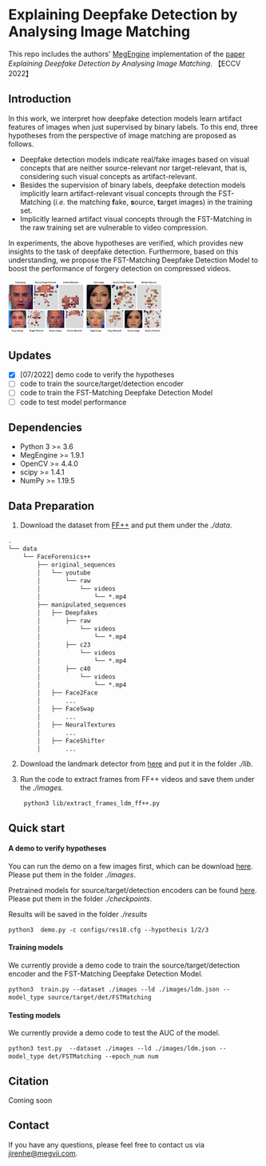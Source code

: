 # Explaining Deepfake Detection by Analysing Image Matching

This repo includes the authors' [MegEngine](https://www.megengine.org.cn/) implementation of the [paper]() *Explaining Deepfake Detection by Analysing* 
*Image Matching*. 【ECCV 2022】

## Introduction

In this work, we interpret how deepfake detection models learn artifact features of images when just supervised by binary labels. 
To this end, three hypotheses from the perspective of image matching are proposed as follows. 

- Deepfake detection models indicate real/fake images based on visual concepts that are neither source-relevant nor target-relevant, that is, considering such visual concepts as artifact-relevant.
- Besides the supervision of binary labels, deepfake detection models implicitly learn artifact-relevant visual concepts through the FST-Matching (*i.e.* the matching **f**ake, **s**ource, **t**arget images) in the training set.
- Implicitly learned artifact visual concepts through the FST-Matching in the raw training set are vulnerable to video compression. 

In experiments, the above hypotheses are verified, which provides new insights to the task of deepfake detection. Furthermore, based on this understanding, we propose the FST-Matching Deepfake Detection Model to boost the performance of forgery detection on compressed videos. 

<img src="./SFT_Abstract.png" alt="SFT_Abstract" style="zoom:30%;" />

## Updates

- [x] [07/2022] demo code to verify the hypotheses
- [ ] code to train the source/target/detection encoder 
- [ ] code to train the FST-Matching Deepfake Detection Model
- [ ] code to test model performance

## Dependencies

* Python 3 >= 3.6
* MegEngine >= 1.9.1
* OpenCV >= 4.4.0
* scipy >= 1.4.1
* NumPy >= 1.19.5

## Data Preparation

1. Download the dataset from [FF++](https://github.com/ondyari/FaceForensics) and put them under the *./data*.

```
.
└── data
    └── FaceForensics++
        ├── original_sequences
        │   └── youtube
        │       └── raw
        │           └── videos
        │               └── *.mp4
        ├── manipulated_sequences
        │   ├── Deepfakes
        │		├── raw
        │			└── videos
        │               └── *.mp4
        │		├── c23
        │			└── videos
        │               └── *.mp4
        │		├── c40
        │			└── videos
        │               └── *.mp4
        │   ├── Face2Face
        │		...
        │   ├── FaceSwap
        │		...
        │   ├── NeuralTextures
        │		...
        │   ├── FaceShifter
        │		...
```

2. Download the landmark detector from [here](https://github.com/codeniko/shape_predictor_81_face_landmarks) and put it in the folder *./lib*.

3. Run the code to extract frames from FF++ videos and save them under the *./images.*

   ```
    python3 lib/extract_frames_ldm_ff++.py
   ```

## Quick start

#### A demo to verify hypotheses

You can run the demo on a few images first, which can be download [here](https://drive.google.com/file/d/16AqBypU9WZpiz85lLCssI2GNcXI7DS4d/view?usp=sharing).  Please put them in the folder *./images*.

Pretrained models for source/target/detection encoders can be found [here](https://drive.google.com/drive/folders/1na6ZpF-CeUiOX2i7wmVNW_gLODnTUYMa?usp=sharing). Please put them in the folder *./checkpoints*.

Results will be saved in the folder *./results*

```
python3  demo.py -c configs/res18.cfg --hypothesis 1/2/3
```

#### Training models

We currently provide a demo code to train the source/target/detection encoder and the FST-Matching Deepfake Detection Model.

```
python3  train.py --dataset ./images --ld ./images/ldm.json --model_type source/target/det/FSTMatching
```

#### Testing models

We currently provide a demo code to test the AUC of the model.

```
python3 test.py  --dataset ./images --ld ./images/ldm.json --model_type det/FSTMatching --epoch_num num
```

## Citation

Coming soon

## Contact

If you have any questions, please feel free to contact us via jirenhe@megvii.com.
